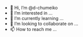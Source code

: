 - 👋 Hi, I’m @d-chumeiko
- 👀 I’m interested in ...
- 🌱 I’m currently learning ...
- 💞️ I’m looking to collaborate on ...
- 📫 How to reach me ...

<!---
d-chumeiko/d-chumeiko is a ✨ special ✨ repository because its `README.md` (this file) appears on your GitHub profile.
You can click the Preview link to take a look at your changes.
--->
